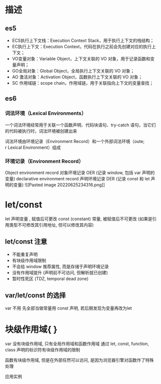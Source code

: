 # 描述
## es5
- ECS执行上下文栈：Execution Context Stack，用于执行上下文的栈结构；
- EC执行上下文：Execution Context，代码在执行之前会先创建对应的执行上下文；
- VO变量对象：Variable Object，上下文关联的 VO 对象，用于记录函数和变量声明；
- GO全局对象：Global Object，全局执行上下文关联的 VO 对象；
- AO 激活对象：Activation Object，函数执行上下文关联的 VO 对象；
- SC 作用域链：scope chain，作用域链，用于关联指向上下文的变量查找；

## es6
### 词法环境（Lexical Environments）
一个词法环境经常用于关联一个函数声明、代码块语句、try-catch 语句，当它们的代码被执行时，词法环境被创建出来

词法环境由环境记录（Environment Record）和一个外部词法环境（oute; r Lexical Environment）组成

### 环境记录（Environment Record）
Object environment record 对象环境记录 OER
(记录 window, 包括 var 声明的变量)
declarative environment record 声明环境记录 DER
(记录 const 和 let 声明的变量)
![[Pasted image 20220625234316.png]]

# let/const
let 声明变量 , 赋值后可更改
const (constant) 常量, 被赋值后不可更改 (如果是引用类型不可修改其引用地址, 但可以修改其内容)

## let/const 注意
- 不能重复声明
- 有块级作用域限制
- 不会给 window 推荐属性, 而是存储于声明环境记录
- 没有作用域提升 (声明前不可访问, 但解析就已创建)
- 暂时性死区 (TDZ, temporal dead zone)

## var/let/const 的选择
var 不用
先全部当做常量用 const 声明, 若后期发现为变量再改为let
# 块级作用域{ }
var 没有块级作用域, 只有全局作用域和函数作用域
通过 let, const, function, class 声明的标识符有块级作用域的限制

函数有块级作用域, 但是在外部任然可以访问, 是因为浏览器引擎对函数作了特殊处理

应用实例

